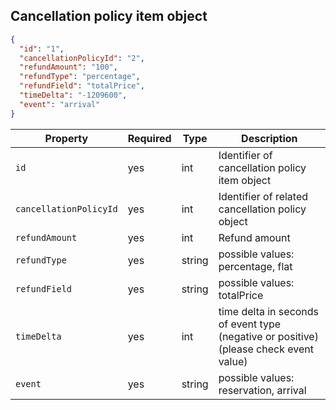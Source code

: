 ## Cancellation policy item object

```json
{
  "id": "1",
  "cancellationPolicyId": "2",
  "refundAmount": "100",
  "refundType": "percentage",
  "refundField": "totalPrice",
  "timeDelta": "-1209600",
  "event": "arrival"
}
```

Property | Required | Type   | Description
-------- | -------- |--------| ----------- 
`id` | yes | int    | Identifier of cancellation policy item object
`cancellationPolicyId` | yes | int    | Identifier of related cancellation policy object
`refundAmount` | yes | int | Refund amount
`refundType` | yes | string | possible values: percentage, flat
`refundField` | yes | string | possible values: totalPrice
`timeDelta` | yes | int | time delta in seconds of event type (negative or positive) (please check event value)
`event` | yes | string | possible values: reservation, arrival

